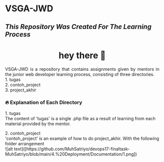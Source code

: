 # VSGA-JWD

## _This Repository Was Created For The Learning Process_

###

<h1 align="center">hey there 👋</h1>
<p align="justify">VSGA-JWD is a repository that contains assignments given by mentors in the junior web developer learning process, consisting of three directories.
<br>1. tugas
<br>2. contoh_project
<br>3. project_akhir</p>

###

<h3>🔥 Explanation of Each Directory </h3> 
<p>1. tugas
<br>The content of 'tugas' is a single .php file as a result of learning from each material provided by the mentor.</p>
<p>2. contoh_project
<br>'contoh_project' is an example of how to do project_akhir. With the following folder arrangement
<br>![alt text]([https://github.com/MuhSatriyo/devops17-finaltask-MuhSatriyo/blob/main/4.%20Deployment/Documentation/1.png])</p>
